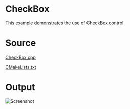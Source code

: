 # CheckBox

This example demonstrates the use of CheckBox control.

# Source

[CheckBox.cpp](CheckBox.cpp)

[CMakeLists.txt](CMakeLists.txt)

# Output

![Screenshot](../../../docs/Pictures/CheckBox.png)
